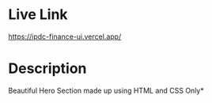 # Live Link 

https://ipdc-finance-ui.vercel.app/ 

# Description 

Beautiful Hero Section made up using HTML and CSS Only* 

  

